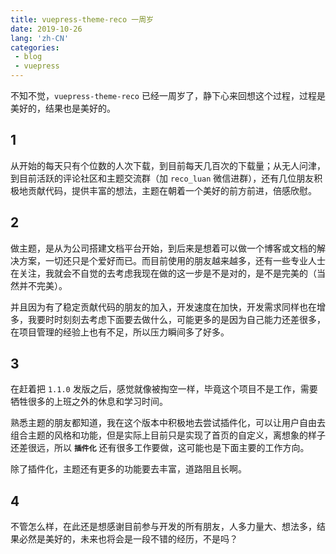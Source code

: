 ```yaml
---
title: vuepress-theme-reco 一周岁
date: 2019-10-26
lang: 'zh-CN'
categories:
 - blog
 - vuepress
---
```


不知不觉，`vuepress-theme-reco` 已经一周岁了，静下心来回想这个过程，过程是美好的，结果也是美好的。

<!-- more -->

## 1

从开始的每天只有个位数的人次下载，到目前每天几百次的下载量；从无人问津，到目前活跃的评论社区和主题交流群（加 `reco_luan` 微信进群），还有几位朋友积极地贡献代码，提供丰富的想法，主题在朝着一个美好的前方前进，倍感欣慰。

## 2

做主题，是从为公司搭建文档平台开始，到后来是想着可以做一个博客或文档的解决方案，一切还只是个爱好而已。而目前使用的朋友越来越多，还有一些专业人士在关注，我就会不自觉的去考虑我现在做的这一步是不是对的，是不是完美的（当然并不完美）。

并且因为有了稳定贡献代码的朋友的加入，开发速度在加快，开发需求同样也在增多，我要时时刻刻去考虑下面要去做什么，可能更多的是因为自己能力还差很多，在项目管理的经验上也有不足，所以压力瞬间多了好多。

## 3

在赶着把 `1.1.0` 发版之后，感觉就像被掏空一样，毕竟这个项目不是工作，需要牺牲很多的上班之外的休息和学习时间。

熟悉主题的朋友都知道，我在这个版本中积极地去尝试插件化，可以让用户自由去组合主题的风格和功能，但是实际上目前只是实现了首页的自定义，离想象的样子还差很远，所以 **`插件化`** 还有很多工作要做，这可能也是下面主要的工作方向。

除了插件化，主题还有更多的功能要去丰富，道路阻且长啊。

## 4

不管怎么样，在此还是想感谢目前参与开发的所有朋友，人多力量大、想法多，结果必然是美好的，未来也将会是一段不错的经历，不是吗？